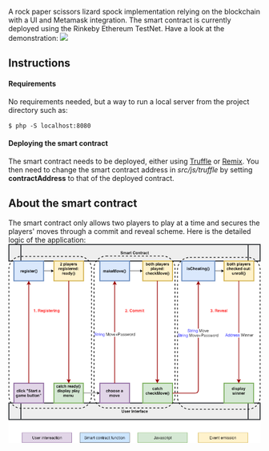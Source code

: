 A rock paper scissors lizard spock implementation relying on the blockchain with a UI and Metamask integration. The smart 
contract is currently deployed using the Rinkeby Ethereum TestNet. 
Have a look at the demonstration:
![](img/demo.gif)

## Instructions

#### Requirements
No requirements needed, but a way to run a local server from the project directory such as:
```
$ php -S localhost:8080
```

#### Deploying the smart contract
The smart contract needs to be deployed, either using [Truffle](https://truffleframework.com/) or 
[Remix](http://remix.ethereum.org). You then need to change the smart contract address in *src/js/truffle* 
by setting **contractAddress** to that of the deployed contract.

## About the smart contract
The smart contract only allows two players to play at a time and secures the players' moves through a commit and 
reveal scheme. Here is the detailed logic of the application:
 ![](img/logic.png)